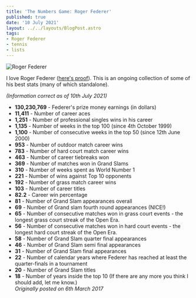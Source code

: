 ```yaml
---
title: 'The Numbers Game: Roger Federer'
published: true
date: '10 July 2021'
layout: ../../layouts/BlogPost.astro
tags:
- Roger Federer
- tennis
- lists
---
```


![Roger Federer](/images/roger-federer-5-bit.png)
<p>I love Roger Federer (<a href="/post/last-donut-of-the-night-when-federer-dilla-united-for-1-weekend/">here's proof</a>). This is an ongoing collection of some of his best stats (many of which standalone).</p>

<p><em>(Information correct as of 10th July 2021)</em></p>

* **130,230,769** - Federer's prize money earnings (in dollars)
* **11,411** - Number of career aces
* **1,251** - Number of professional singles wins in his career
* **1,135** - Number of weeks in the top 100 (since 4th October 1999)
* **1,100** - Number of consecutive weeks in the top 50 (since 12th June 2000)
* **953** - Number of outdoor match career wins
* **783** - Number of hard court match career wins
* **463** - Number of career tiebreaks won
* **369** - Number of matches won in Grand Slams 
* **310** - Number of weeks spent as World Number 1
* **221** - Number of wins against Top 10 opponents
* **192** - Number of grass match career wins
* **103** - Number of career titles
* **82.2** - Career win percentage
* **81** - Number of Grand Slam appearances overall
* **69** - Number of Grand slam fourth round appearances (NICE!)
* **65** - Number of consecutive matches won in grass court events - the longest grass court streak of the Open Era.
* **56** - Number of consecutive matches won in hard court events - the longest hard court streak of the Open Era.
* **58** - Number of Grand Slam quarter final appearances
* **46** - Number of Grand Slam semi final appearances
* **31** - Number of Grand Slam final appearances
* **22** - Number of calendar years where Federer has reached at least the quarter-finals in a tournament
* **20** - Number of Grand Slam titles
* **18** - Number of years inside the top 10 
(If there are any more you think I should add, let me know.)  
<em>Originally posted on 6th March 2017</em>